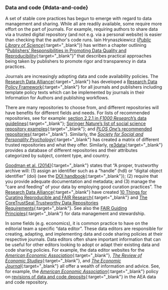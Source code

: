 ### Data and code {#data-and-code}

A set of stable core practices has begun to emerge with regard to data management and sharing. While all are readily available, some require more effort on the part of journals. For example, requiring authors to share data via a trusted digital repository (and not e.g. via a personal website) is easier than checking that the author's code runs. Iain Hrynaszkiewicz ([*Public Library of Science*](https://plos.org/){:target="_blank"}) has written a chapter outlining “[Publishers’ Responsibilities in Promoting Data Quality and Reproducibility](https://doi.org/10.1007/164_2019_290){:target="_blank"}” that describes practical approaches being taken by publishers to promote rigor and transparency in data practices.

Journals are increasingly adopting data and code availability policies. The [Research Data Alliance](https://rd-alliance.org/){:target="_blank"} has developed a [Research Data Policy Framework](https://datascience.codata.org/article/10.5334/dsj-2020-005/){:target="_blank"} for all journals and publishers including template policy texts which can be implemented by journals in their Information for Authors and publishing workflows.

There are many repositories to choose from, and different repositories will have benefits for different fields and needs. For lists of recommended repositories, see for example: [section 2.2.1 in *F1000 Research*’s data guidelines](https://f1000research.com/for-authors/data-guidelines){:target="_blank"}; [Springer Nature’s list of social science repository examples](https://www.springernature.com/gp/authors/research-data-policy/repositories-socsci/12327116){:target="_blank"}; and [*PLOS One*’s recommended repositories](https://journals.plos.org/plosone/s/recommended-repositories){:target="_blank"}. Similarly, the [*Society for Social and Personality Psychology*](https://www.spsp.org/publications/guidelines-resources#4){:target="_blank"} has created a matrix of different trusted repositories and what they offer. Similarly, [re3data](https://www.re3data.org/browse/by-subject/){:target="_blank"} provides a database of different repositories and their attributes categorized by subject, content type, and country.

[Goodman et al. (2014)](https://doi.org/10.1371/journal.pcbi.1003542){:target="_blank"} states that “A proper, trustworthy archive will: (1) assign an identifier such as a “handle” (hdl) or “digital object identifier” (doi) (see the [DOI handbook](https://www.doi.org/doi_handbook/6_Policies.html#6.5){:target="_blank"}); (2) require that you provide adequate documentation and metadata; and (3) manage the “care and feeding” of your data by employing good curation practices”. The [Research Data Alliance](https://www.rd-alliance.org/){:target="_blank"} have created [10 Things for Curating Reproducible and FAIR Research](https://www.rd-alliance.org/group/cure-fair-wg/outcomes/10-things-curating-reproducible-and-fair-research){:target="_blank"} and [The CoreTrustSeal Trustworthy Data Repositories Requirements](https://doi.org/10.5281/zenodo.3638211){:target="_blank"}. See also the [FAIR Guiding Principles](https://www.go-fair.org/fair-principles/){:target="_blank"} for data management and stewardship.

In some fields (e.g. economics), it is common practice to have on the editorial team a specific “data editor”. These data editors are responsible for creating, adapting, and implementing data and code sharing policies at their respective journals. Data editors often share important information that can be useful for other editors looking to adopt or adapt their existing data and code sharing policies. For example, the data editor websites for the [*American Economic Association*](https://aeadataeditor.github.io/){:target="_blank"}, [*The Review of Economic Studies*](https://restud.github.io/data-editor/){:target="_blank"}, and [*The Economic Journal*](https://ejdataeditor.github.io/){:target="_blank"} all offer a wealth of information and advice. See, for example, the [*American Economic Association*](https://aeadataeditor.github.io/){:target="_blank"} policy on [revisions of data and code deposits](https://www.aeaweb.org/journals/data/policy-revisions){:target="_blank"} in the AEA data and code repository.
